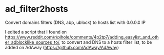 # ad_filter2hosts
Convert domains filters (DNS, abp, ublock) to hosts list with 0.0.0.0 IP

I edited a script that I found on https://www.reddit.com/r/pihole/comments/4p2tp7/adding_easylist_and_other_adblocklike_sources_to/, to convert and DNS to a hosts filter list, to be added on AdAway (https://github.com/AdAway/AdAway)
